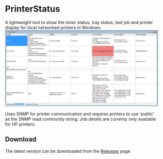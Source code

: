 ﻿# PrinterStatus
A lightweight tool to show the toner status, tray status, last job and printer display for local networked printers in Windows.
![PrinterStatus Screenshot](/PrinterStatus.png?raw=true)

Uses SNMP for printer communication and requires printers to use 'public' as the SNMP read community string.
Job details are currenty only available for HP printers.

## Download
The latest version can be downloaded from the [Releases](https://github.com/robertlarue/PrinterStatus/releases) page